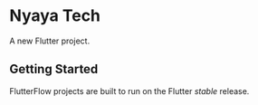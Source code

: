 # Nyaya Tech

A new Flutter project.

## Getting Started

FlutterFlow projects are built to run on the Flutter _stable_ release.
